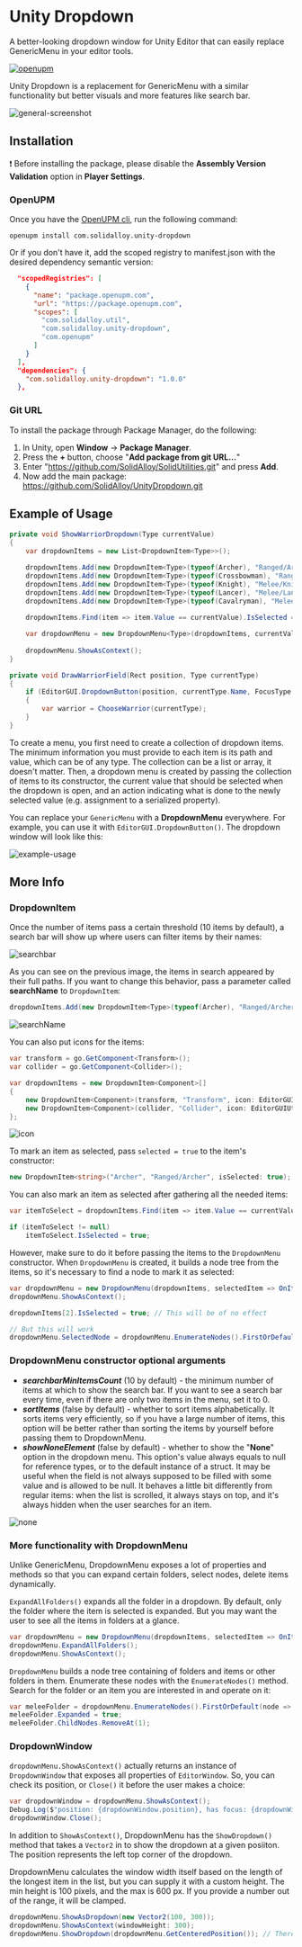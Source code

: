 # Unity Dropdown
A better-looking dropdown window for Unity Editor that can easily replace GenericMenu in your editor tools.

[![openupm](https://img.shields.io/npm/v/com.solidalloy.unity-dropdown?label=openupm&registry_uri=https://package.openupm.com)](https://openupm.com/packages/com.solidalloy.unity-dropdown/)

Unity Dropdown is a replacement for GenericMenu with a similar functionality but better visuals and more features like search bar.

![general-screenshot](/.images/general-screenshot.png)

## Installation

:heavy_exclamation_mark: Before installing the package, please disable the **Assembly Version Validation** option in **Player Settings**.

### OpenUPM

Once you have the [OpenUPM cli](https://github.com/openupm/openupm-cli#installation), run the following command:

```
openupm install com.solidalloy.unity-dropdown
```

Or if you don't have it, add the scoped registry to manifest.json with the desired dependency semantic version:

```json
  "scopedRegistries": [
    {
      "name": "package.openupm.com",
      "url": "https://package.openupm.com",
      "scopes": [
        "com.solidalloy.util",
        "com.solidalloy.unity-dropdown",
        "com.openupm"
      ]
    }
  ],
  "dependencies": {
    "com.solidalloy.unity-dropdown": "1.0.0"
  },
```

### Git URL

To install the package through Package Manager, do the following:

1. In Unity, open **Window** -> **Package Manager**.
2. Press the **+** button, choose "**Add package from git URL...**"
3. Enter "https://github.com/SolidAlloy/SolidUtilities.git" and press **Add**.
4. Now add the main package: https://github.com/SolidAlloy/UnityDropdown.git

## Example of Usage

```csharp
private void ShowWarriorDropdown(Type currentValue)
{
    var dropdownItems = new List<DropdownItem<Type>>();

    dropdownItems.Add(new DropdownItem<Type>(typeof(Archer), "Ranged/Archer", selected: true));
    dropdownItems.Add(new DropdownItem<Type>(typeof(Crossbowman), "Ranged/Crossbowman"));
    dropdownItems.Add(new DropdownItem<Type>(typeof(Knight), "Melee/Knight"));
    dropdownItems.Add(new DropdownItem<Type>(typeof(Lancer), "Melee/Lancer"));
    dropdownItems.Add(new DropdownItem<Type>(typeof(Cavalryman), "Melee/Cavalryman"));
    
    dropdownItems.Find(item => item.Value == currentValue).IsSelected = true;

    var dropdownMenu = new DropdownMenu<Type>(dropdownItems, currentValue, selectedType => (Warrior)Activator.CreateInstance(selectedType));
    
    dropdownMenu.ShowAsContext();
}

private void DrawWarriorField(Rect position, Type currentType)
{
    if (EditorGUI.DropdownButton(position, currentType.Name, FocusType.Keyboard))
    {
        var warrior = ChooseWarrior(currentType);
    }
}
```

To create a menu, you first need to create a collection of dropdown items. The minimum information you must provide to each item is its path and value, which can be of any type. The collection can be a list or array, it doesn't matter. Then, a dropdown menu is created by passing the collection of items to its constructor, the current value that should be selected when the dropdown is open, and an action indicating what is done to the newly selected value (e.g. assignment to a serialized property).

You can replace your `GenericMenu` with a **DropdownMenu** everywhere. For example, you can use it with `EditorGUI.DropdownButton()`. The dropdown window will look like this:

![example-usage](/.images/example-usage.png)

## More Info

### DropdownItem

Once the number of items pass a certain threshold (10 items by default), a search bar will show up where users can filter items by their names:

![searchbar](/.images/searchbar.gif)

As you can see on the previous image, the items in search appeared by their full paths. If you want to change this behavior, pass a parameter called **searchName** to `DropdownItem`:

```csharp
dropdownItems.Add(new DropdownItem<Type>(typeof(Archer), "Ranged/Archer", searchName: "Archer"));
```

![searchName](/.images/searchName.gif)

You can also put icons for the items:

```csharp
var transform = go.GetComponent<Transform>();
var collider = go.GetComponent<Collider>();

var dropdownItems = new DropdownItem<Component>[]
{
    new DropdownItem<Component>(transform, "Transform", icon: EditorGUIUtility.ObjectContent(transform, typeof(Transform)).image),
    new DropdownItem<Component>(collider, "Collider", icon: EditorGUIUtility.ObjectContent(collider, typeof(Collider)).image)
};
```

![icon](/.images/icon.png)

To mark an item as selected, pass `selected = true` to the item's constructor:

```csharp
new DropdownItem<string>("Archer", "Ranged/Archer", isSelected: true);
```

You can also mark an item as selected after gathering all the needed items:

```csharp
var itemToSelect = dropdownItems.Find(item => item.Value == currentValue);

if (itemToSelect != null)
    itemToSelect.IsSelected = true;
```

However, make sure to do it before passing the items to the `DropdownMenu` constructor. When `DropdownMenu` is created, it builds a node tree from the items, so it's necessary to find a node to mark it as selected:

```csharp
var dropdownMenu = new DropdownMenu(dropdownItems, selectedItem => OnItemSelected(selectedItem));
dropdownMenu.ShowAsContext();

dropdownItems[2].IsSelected = true; // This will be of no effect

// But this will work
dropdownMenu.SelectedNode = dropdownMenu.EnumerateNodes().FirstOrDefault(node => node.Value == someValue);
```

### DropdownMenu constructor optional arguments

- ***searchbarMinItemsCount*** (10 by default) - the minimum number of items at which to show the search bar. If you want to see a search bar every time, even if there are only two items in the menu, set it to 0.
- ***sortItems*** (false by default) - whether to sort items alphabetically. It sorts items very efficiently, so if you have a large number of items, this option will be better rather than sorting the items by yourself before passing them to DropdownMenu.
- ***showNoneElement*** (false by default) - whether to show the "**None**" option in the dropdown menu. This option's value always equals to null for reference types, or to the default instance of a struct. It may be useful when the field is not always supposed to be filled with some value and is allowed to be null. It behaves a little bit differently from regular items: when the list is scrolled, it always stays on top, and it's always hidden when the user searches for an item.

![none](.images/none.gif)

### More functionality with DropdownMenu

Unlike GenericMenu, DropdownMenu exposes a lot of properties and methods so that you can expand certain folders, select nodes, delete items dynamically.

`ExpandAllFolders()` expands all the folder in a dropdown. By default, only the folder where the item is selected is expanded. But you may want the user to see all the items in folders at a glance.

```csharp
var dropdownMenu = new DropdownMenu(dropdownItems, selectedItem => OnItemSelected(selectedItem));
dropdownMenu.ExpandAllFolders();
dropdownMenu.ShowAsContext();
```

`DropdownMenu` builds a node tree containing of folders and items or other folders in them. Enumerate these nodes with the `EnumerateNodes()` method. Search for the folder or an item you are interested in and operate on it:

```csharp
var meleeFolder = dropdownMenu.EnumerateNodes().FirstOrDefault(node => node.Name == "Melee");
meleeFolder.Expanded = true;
meleeFolder.ChildNodes.RemoveAt(1);
```

### DropdownWindow

`dropdownMenu.ShowAsContext()` actually returns an instance of `DropdownWindow` that exposes all properties of `EditorWindow`. So, you can check its position, or `Close()` it before the user makes a choice:

```csharp
var dropdownWindow = dropdownMenu.ShowAsContext();
Debug.Log($"position: {dropdownWindow.position}, has focus: {dropdownWindow.hasFocus}");
dropdownWindow.Close();
```

In addition to `ShowAsContext()`, DropdownMenu has the `ShowDropdown()` method that takes a `Vector2` in to show the dropdown at a given posiiton. The position represents the left top corner of the dropdown. 

DropdownMenu calculates the window width itself based on the length of the longest item in the list, but you can supply it with a custom height. The min height is 100 pixels, and the max is 600 px. If you provide a number out of the range, it will be clamped.

```csharp
dropdownMenu.ShowAsDropdown(new Vector2(100, 300));
dropdownMenu.ShowAsContext(windowHeight: 300);
dropdownMenu.ShowDropdown(dropdownMenu.GetCenteredPosition()); // There's a method that will center a window properly based on its height and width.
```
